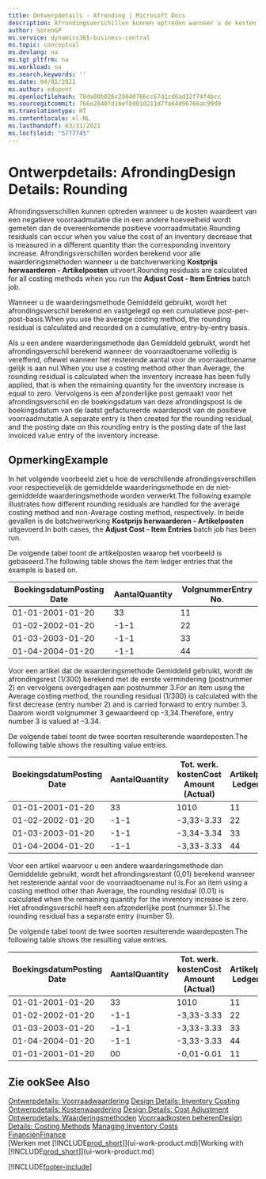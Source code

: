```yaml
---
title: Ontwerpdetails - Afronding | Microsoft Docs
description: Afrondingsverschillen kunnen optreden wanneer u de kosten waardeert van een negatieve voorraadmutatie die in een andere hoeveelheid wordt gemeten dan de overeenkomende positieve voorraadmutatie. Afrondingsverschillen worden berekend voor alle waarderingsmethoden wanneer u de batchverwerking **Kostprijs herwaarderen - Artikelposten** uitvoert.
author: SorenGP
ms.service: dynamics365-business-central
ms.topic: conceptual
ms.devlang: na
ms.tgt_pltfrm: na
ms.workload: na
ms.search.keywords: ''
ms.date: 04/01/2021
ms.author: edupont
ms.openlocfilehash: 78da80b026c29040766cc67d1cd6ad32f74f4bcc
ms.sourcegitcommit: 766e2840fd16efb901d211d7fa64d96766ac99d9
ms.translationtype: HT
ms.contentlocale: nl-NL
ms.lasthandoff: 03/31/2021
ms.locfileid: "5777745"
---
```

# <a name="design-details-rounding"></a><span data-ttu-id="5079c-104">Ontwerpdetails: Afronding</span><span class="sxs-lookup"><span data-stu-id="5079c-104">Design Details: Rounding</span></span>
<span data-ttu-id="5079c-105">Afrondingsverschillen kunnen optreden wanneer u de kosten waardeert van een negatieve voorraadmutatie die in een andere hoeveelheid wordt gemeten dan de overeenkomende positieve voorraadmutatie.</span><span class="sxs-lookup"><span data-stu-id="5079c-105">Rounding residuals can occur when you value the cost of an inventory decrease that is measured in a different quantity than the corresponding inventory increase.</span></span> <span data-ttu-id="5079c-106">Afrondingsverschillen worden berekend voor alle waarderingsmethoden wanneer u de batchverwerking **Kostprijs herwaarderen - Artikelposten** uitvoert.</span><span class="sxs-lookup"><span data-stu-id="5079c-106">Rounding residuals are calculated for all costing methods when you run the **Adjust Cost - Item Entries** batch job.</span></span>  

 <span data-ttu-id="5079c-107">Wanneer u de waarderingsmethode Gemiddeld gebruikt, wordt het afrondingsverschil berekend en vastgelegd op een cumulatieve post-per-post-basis.</span><span class="sxs-lookup"><span data-stu-id="5079c-107">When you use the average costing method, the rounding residual is calculated and recorded on a cumulative, entry-by-entry basis.</span></span>  

 <span data-ttu-id="5079c-108">Als u een andere waarderingsmethode dan Gemiddeld gebruikt, wordt het afrondingsverschil berekend wanneer de voorraadtoename volledig is vereffend, oftewel wanneer het resterende aantal voor de voorraadtoename gelijk is aan nul.</span><span class="sxs-lookup"><span data-stu-id="5079c-108">When you use a costing method other than Average, the rounding residual is calculated when the inventory increase has been fully applied, that is when the remaining quantity for the inventory increase is equal to zero.</span></span> <span data-ttu-id="5079c-109">Vervolgens is een afzonderlijke post gemaakt voor het afrondingsverschil en de boekingsdatum van deze afrondingspost is de boekingsdatum van de laatst gefactureerde waardepost van de positieve voorraadmutatie.</span><span class="sxs-lookup"><span data-stu-id="5079c-109">A separate entry is then created for the rounding residual, and the posting date on this rounding entry is the posting date of the last invoiced value entry of the inventory increase.</span></span>  

## <a name="example"></a><span data-ttu-id="5079c-110">Opmerking</span><span class="sxs-lookup"><span data-stu-id="5079c-110">Example</span></span>  
 <span data-ttu-id="5079c-111">In het volgende voorbeeld ziet u hoe de verschillende afrondingsverschillen voor respectievelijk de gemiddelde waarderingsmethode en de niet-gemiddelde waarderingsmethode worden verwerkt.</span><span class="sxs-lookup"><span data-stu-id="5079c-111">The following example illustrates how different rounding residuals are handled for the average costing method and non-Average costing method, respectively.</span></span> <span data-ttu-id="5079c-112">In beide gevallen is de batchverwerking **Kostprijs herwaarderen - Artikelposten** uitgevoerd.</span><span class="sxs-lookup"><span data-stu-id="5079c-112">In both cases, the **Adjust Cost - Item Entries** batch job has been run.</span></span>  

 <span data-ttu-id="5079c-113">De volgende tabel toont de artikelposten waarop het voorbeeld is gebaseerd.</span><span class="sxs-lookup"><span data-stu-id="5079c-113">The following table shows the item ledger entries that the example is based on.</span></span>  

|<span data-ttu-id="5079c-114">Boekingsdatum</span><span class="sxs-lookup"><span data-stu-id="5079c-114">Posting Date</span></span>|<span data-ttu-id="5079c-115">Aantal</span><span class="sxs-lookup"><span data-stu-id="5079c-115">Quantity</span></span>|<span data-ttu-id="5079c-116">Volgnummer</span><span class="sxs-lookup"><span data-stu-id="5079c-116">Entry No.</span></span>|  
|------------------|--------------|---------------|  
|<span data-ttu-id="5079c-117">01-01-20</span><span class="sxs-lookup"><span data-stu-id="5079c-117">01-01-20</span></span>|<span data-ttu-id="5079c-118">3</span><span class="sxs-lookup"><span data-stu-id="5079c-118">3</span></span>|<span data-ttu-id="5079c-119">1</span><span class="sxs-lookup"><span data-stu-id="5079c-119">1</span></span>|  
|<span data-ttu-id="5079c-120">01-02-20</span><span class="sxs-lookup"><span data-stu-id="5079c-120">02-01-20</span></span>|<span data-ttu-id="5079c-121">-1</span><span class="sxs-lookup"><span data-stu-id="5079c-121">-1</span></span>|<span data-ttu-id="5079c-122">2</span><span class="sxs-lookup"><span data-stu-id="5079c-122">2</span></span>|  
|<span data-ttu-id="5079c-123">01-03-20</span><span class="sxs-lookup"><span data-stu-id="5079c-123">03-01-20</span></span>|<span data-ttu-id="5079c-124">-1</span><span class="sxs-lookup"><span data-stu-id="5079c-124">-1</span></span>|<span data-ttu-id="5079c-125">3</span><span class="sxs-lookup"><span data-stu-id="5079c-125">3</span></span>|  
|<span data-ttu-id="5079c-126">01-04-20</span><span class="sxs-lookup"><span data-stu-id="5079c-126">04-01-20</span></span>|<span data-ttu-id="5079c-127">-1</span><span class="sxs-lookup"><span data-stu-id="5079c-127">-1</span></span>|<span data-ttu-id="5079c-128">4</span><span class="sxs-lookup"><span data-stu-id="5079c-128">4</span></span>|  

 <span data-ttu-id="5079c-129">Voor een artikel dat de waarderingsmethode Gemiddeld gebruikt, wordt de afrondingsrest (1/300) berekend met de eerste vermindering (postnummer 2) en vervolgens overgedragen aan postnummer 3.</span><span class="sxs-lookup"><span data-stu-id="5079c-129">For an item using the Average costing method, the rounding residual (1/300) is calculated with the first decrease (entry number 2) and is carried forward to entry number 3.</span></span> <span data-ttu-id="5079c-130">Daarom wordt volgnummer 3 gewaardeerd op -3,34.</span><span class="sxs-lookup"><span data-stu-id="5079c-130">Therefore, entry number 3 is valued at –3.34.</span></span>  

 <span data-ttu-id="5079c-131">De volgende tabel toont de twee soorten resulterende waardeposten.</span><span class="sxs-lookup"><span data-stu-id="5079c-131">The following table shows the resulting value entries.</span></span>  

|<span data-ttu-id="5079c-132">Boekingsdatum</span><span class="sxs-lookup"><span data-stu-id="5079c-132">Posting Date</span></span>|<span data-ttu-id="5079c-133">Aantal</span><span class="sxs-lookup"><span data-stu-id="5079c-133">Quantity</span></span>|<span data-ttu-id="5079c-134">Tot. werk. kosten</span><span class="sxs-lookup"><span data-stu-id="5079c-134">Cost Amount (Actual)</span></span>|<span data-ttu-id="5079c-135">Artikelpostnr.</span><span class="sxs-lookup"><span data-stu-id="5079c-135">Item Ledger Entry No.</span></span>|<span data-ttu-id="5079c-136">Volgnummer</span><span class="sxs-lookup"><span data-stu-id="5079c-136">Entry No.</span></span>|  
|------------------|--------------|----------------------------|---------------------------|---------------|  
|<span data-ttu-id="5079c-137">01-01-20</span><span class="sxs-lookup"><span data-stu-id="5079c-137">01-01-20</span></span>|<span data-ttu-id="5079c-138">3</span><span class="sxs-lookup"><span data-stu-id="5079c-138">3</span></span>|<span data-ttu-id="5079c-139">10</span><span class="sxs-lookup"><span data-stu-id="5079c-139">10</span></span>|<span data-ttu-id="5079c-140">1</span><span class="sxs-lookup"><span data-stu-id="5079c-140">1</span></span>|<span data-ttu-id="5079c-141">1</span><span class="sxs-lookup"><span data-stu-id="5079c-141">1</span></span>|  
|<span data-ttu-id="5079c-142">01-02-20</span><span class="sxs-lookup"><span data-stu-id="5079c-142">02-01-20</span></span>|<span data-ttu-id="5079c-143">-1</span><span class="sxs-lookup"><span data-stu-id="5079c-143">-1</span></span>|<span data-ttu-id="5079c-144">-3,33</span><span class="sxs-lookup"><span data-stu-id="5079c-144">-3.33</span></span>|<span data-ttu-id="5079c-145">2</span><span class="sxs-lookup"><span data-stu-id="5079c-145">2</span></span>|<span data-ttu-id="5079c-146">2</span><span class="sxs-lookup"><span data-stu-id="5079c-146">2</span></span>|  
|<span data-ttu-id="5079c-147">01-03-20</span><span class="sxs-lookup"><span data-stu-id="5079c-147">03-01-20</span></span>|<span data-ttu-id="5079c-148">-1</span><span class="sxs-lookup"><span data-stu-id="5079c-148">-1</span></span>|<span data-ttu-id="5079c-149">-3,34</span><span class="sxs-lookup"><span data-stu-id="5079c-149">-3.34</span></span>|<span data-ttu-id="5079c-150">3</span><span class="sxs-lookup"><span data-stu-id="5079c-150">3</span></span>|<span data-ttu-id="5079c-151">3</span><span class="sxs-lookup"><span data-stu-id="5079c-151">3</span></span>|  
|<span data-ttu-id="5079c-152">01-04-20</span><span class="sxs-lookup"><span data-stu-id="5079c-152">04-01-20</span></span>|<span data-ttu-id="5079c-153">-1</span><span class="sxs-lookup"><span data-stu-id="5079c-153">-1</span></span>|<span data-ttu-id="5079c-154">-3,33</span><span class="sxs-lookup"><span data-stu-id="5079c-154">-3.33</span></span>|<span data-ttu-id="5079c-155">4</span><span class="sxs-lookup"><span data-stu-id="5079c-155">4</span></span>|<span data-ttu-id="5079c-156">4</span><span class="sxs-lookup"><span data-stu-id="5079c-156">4</span></span>|  

 <span data-ttu-id="5079c-157">Voor een artikel waarvoor u een andere waarderingsmethode dan Gemiddelde gebruikt, wordt het afrondingsrestant (0,01) berekend wanneer het resterende aantal voor de voorraadtoename nul is.</span><span class="sxs-lookup"><span data-stu-id="5079c-157">For an item using a costing method other than Average, the rounding residual (0.01) is calculated when the remaining quantity for the inventory increase is zero.</span></span> <span data-ttu-id="5079c-158">Het afrondingsverschil heeft een afzonderlijke post (nummer 5).</span><span class="sxs-lookup"><span data-stu-id="5079c-158">The rounding residual has a separate entry (number 5).</span></span>  

 <span data-ttu-id="5079c-159">De volgende tabel toont de twee soorten resulterende waardeposten.</span><span class="sxs-lookup"><span data-stu-id="5079c-159">The following table shows the resulting value entries.</span></span>  

|<span data-ttu-id="5079c-160">Boekingsdatum</span><span class="sxs-lookup"><span data-stu-id="5079c-160">Posting Date</span></span>|<span data-ttu-id="5079c-161">Aantal</span><span class="sxs-lookup"><span data-stu-id="5079c-161">Quantity</span></span>|<span data-ttu-id="5079c-162">Tot. werk. kosten</span><span class="sxs-lookup"><span data-stu-id="5079c-162">Cost Amount (Actual)</span></span>|<span data-ttu-id="5079c-163">Artikelpostnr.</span><span class="sxs-lookup"><span data-stu-id="5079c-163">Item Ledger Entry No.</span></span>|<span data-ttu-id="5079c-164">Volgnummer</span><span class="sxs-lookup"><span data-stu-id="5079c-164">Entry No.</span></span>|  
|------------------|--------------|----------------------------|---------------------------|---------------|  
|<span data-ttu-id="5079c-165">01-01-20</span><span class="sxs-lookup"><span data-stu-id="5079c-165">01-01-20</span></span>|<span data-ttu-id="5079c-166">3</span><span class="sxs-lookup"><span data-stu-id="5079c-166">3</span></span>|<span data-ttu-id="5079c-167">10</span><span class="sxs-lookup"><span data-stu-id="5079c-167">10</span></span>|<span data-ttu-id="5079c-168">1</span><span class="sxs-lookup"><span data-stu-id="5079c-168">1</span></span>|<span data-ttu-id="5079c-169">1</span><span class="sxs-lookup"><span data-stu-id="5079c-169">1</span></span>|  
|<span data-ttu-id="5079c-170">01-02-20</span><span class="sxs-lookup"><span data-stu-id="5079c-170">02-01-20</span></span>|<span data-ttu-id="5079c-171">-1</span><span class="sxs-lookup"><span data-stu-id="5079c-171">-1</span></span>|<span data-ttu-id="5079c-172">-3,33</span><span class="sxs-lookup"><span data-stu-id="5079c-172">-3.33</span></span>|<span data-ttu-id="5079c-173">2</span><span class="sxs-lookup"><span data-stu-id="5079c-173">2</span></span>|<span data-ttu-id="5079c-174">2</span><span class="sxs-lookup"><span data-stu-id="5079c-174">2</span></span>|  
|<span data-ttu-id="5079c-175">01-03-20</span><span class="sxs-lookup"><span data-stu-id="5079c-175">03-01-20</span></span>|<span data-ttu-id="5079c-176">-1</span><span class="sxs-lookup"><span data-stu-id="5079c-176">-1</span></span>|<span data-ttu-id="5079c-177">-3,33</span><span class="sxs-lookup"><span data-stu-id="5079c-177">-3.33</span></span>|<span data-ttu-id="5079c-178">3</span><span class="sxs-lookup"><span data-stu-id="5079c-178">3</span></span>|<span data-ttu-id="5079c-179">3</span><span class="sxs-lookup"><span data-stu-id="5079c-179">3</span></span>|  
|<span data-ttu-id="5079c-180">01-04-20</span><span class="sxs-lookup"><span data-stu-id="5079c-180">04-01-20</span></span>|<span data-ttu-id="5079c-181">-1</span><span class="sxs-lookup"><span data-stu-id="5079c-181">-1</span></span>|<span data-ttu-id="5079c-182">-3,33</span><span class="sxs-lookup"><span data-stu-id="5079c-182">-3.33</span></span>|<span data-ttu-id="5079c-183">4</span><span class="sxs-lookup"><span data-stu-id="5079c-183">4</span></span>|<span data-ttu-id="5079c-184">4</span><span class="sxs-lookup"><span data-stu-id="5079c-184">4</span></span>|  
|<span data-ttu-id="5079c-185">01-01-20</span><span class="sxs-lookup"><span data-stu-id="5079c-185">01-01-20</span></span>|<span data-ttu-id="5079c-186">0</span><span class="sxs-lookup"><span data-stu-id="5079c-186">0</span></span>|<span data-ttu-id="5079c-187">-0,01</span><span class="sxs-lookup"><span data-stu-id="5079c-187">-0.01</span></span>|<span data-ttu-id="5079c-188">1</span><span class="sxs-lookup"><span data-stu-id="5079c-188">1</span></span>|<span data-ttu-id="5079c-189">5</span><span class="sxs-lookup"><span data-stu-id="5079c-189">5</span></span>|  

## <a name="see-also"></a><span data-ttu-id="5079c-190">Zie ook</span><span class="sxs-lookup"><span data-stu-id="5079c-190">See Also</span></span>  
 <span data-ttu-id="5079c-191">[Ontwerpdetails: Voorraadwaardering](design-details-inventory-costing.md) </span><span class="sxs-lookup"><span data-stu-id="5079c-191">[Design Details: Inventory Costing](design-details-inventory-costing.md) </span></span>  
 <span data-ttu-id="5079c-192">[Ontwerpdetails: Kostenwaardering](design-details-cost-adjustment.md) </span><span class="sxs-lookup"><span data-stu-id="5079c-192">[Design Details: Cost Adjustment](design-details-cost-adjustment.md) </span></span>  
 <span data-ttu-id="5079c-193">[Ontwerpdetails: Waarderingsmethoden](design-details-costing-methods.md) [Voorraadkosten beheren](finance-manage-inventory-costs.md)</span><span class="sxs-lookup"><span data-stu-id="5079c-193">[Design Details: Costing Methods](design-details-costing-methods.md) [Managing Inventory Costs](finance-manage-inventory-costs.md)</span></span>  
 [<span data-ttu-id="5079c-194">Financiën</span><span class="sxs-lookup"><span data-stu-id="5079c-194">Finance</span></span>](finance.md)  
 <span data-ttu-id="5079c-195">[Werken met [!INCLUDE[prod_short](includes/prod_short.md)]](ui-work-product.md)</span><span class="sxs-lookup"><span data-stu-id="5079c-195">[Working with [!INCLUDE[prod_short](includes/prod_short.md)]](ui-work-product.md)</span></span>


[!INCLUDE[footer-include](includes/footer-banner.md)]